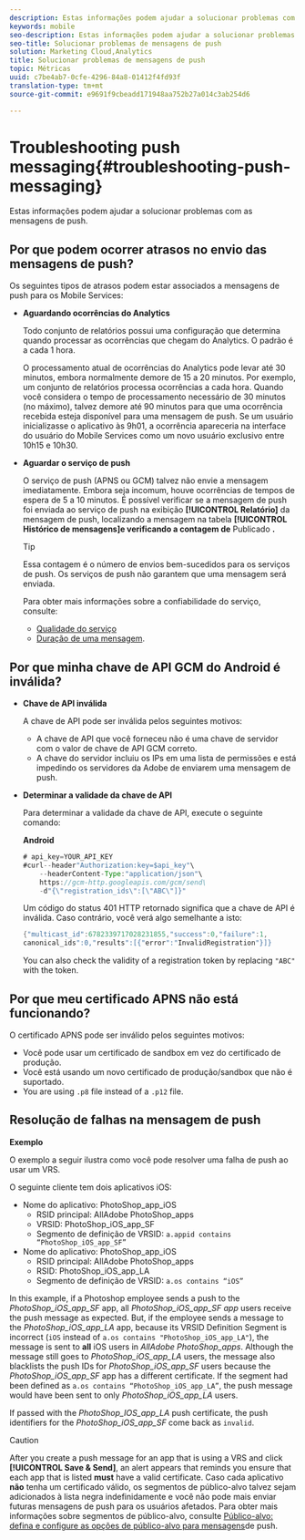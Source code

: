 ```yaml
---
description: Estas informações podem ajudar a solucionar problemas com as mensagens de push.
keywords: mobile
seo-description: Estas informações podem ajudar a solucionar problemas com as mensagens de push.
seo-title: Solucionar problemas de mensagens de push
solution: Marketing Cloud,Analytics
title: Solucionar problemas de mensagens de push
topic: Métricas
uuid: c7be4ab7-0cfe-4296-84a8-01412f4fd93f
translation-type: tm+mt
source-git-commit: e9691f9cbeadd171948aa752b27a014c3ab254d6

---
```



# Troubleshooting push messaging{#troubleshooting-push-messaging}

Estas informações podem ajudar a solucionar problemas com as mensagens de push.

## Por que podem ocorrer atrasos no envio das mensagens de push?

Os seguintes tipos de atrasos podem estar associados a mensagens de push para os Mobile Services:

* **Aguardando ocorrências do Analytics**

   Todo conjunto de relatórios possui uma configuração que determina quando processar as ocorrências que chegam do Analytics. O padrão é a cada 1 hora.

   O processamento atual de ocorrências do Analytics pode levar até 30 minutos, embora normalmente demore de 15 a 20 minutos. Por exemplo, um conjunto de relatórios processa ocorrências a cada hora. Quando você considera o tempo de processamento necessário de 30 minutos (no máximo), talvez demore até 90 minutos para que uma ocorrência recebida esteja disponível para uma mensagem de push. Se um usuário inicializasse o aplicativo às 9h01, a ocorrência apareceria na interface do usuário do Mobile Services como um novo usuário exclusivo entre 10h15 e 10h30.

* **Aguardar o serviço de push**

   O serviço de push (APNS ou GCM) talvez não envie a mensagem imediatamente. Embora seja incomum, houve ocorrências de tempos de espera de 5 a 10 minutos. É possível verificar se a mensagem de push foi enviada ao serviço de push na exibição **[!UICONTROL Relatório]** da mensagem de push, localizando a mensagem na tabela **[!UICONTROL Histórico de mensagens]e verificando a contagem de** Publicado **.**

   >[!TIP]
   >
   >Essa contagem é o número de envios bem-sucedidos para os serviços de push. Os serviços de push não garantem que uma mensagem será enviada.

   Para obter mais informações sobre a confiabilidade do serviço, consulte:

   * [Qualidade do serviço](https://developer.apple.com/library/content/documentation/NetworkingInternet/Conceptual/RemoteNotificationsPG/APNSOverview.html#//apple_ref/doc/uid/TP40008194-CH8-SW5l)
   * [Duração de uma mensagem](https://developers.google.com/cloud-messaging/concept-options#lifetime).

## Por que minha chave de API GCM do Android é inválida?

* **Chave de API inválida**

   A chave de API pode ser inválida pelos seguintes motivos:

   * A chave de API que você forneceu não é uma chave de servidor com o valor de chave de API GCM correto.
   * A chave do servidor incluiu os IPs em uma lista de permissões e está impedindo os servidores da Adobe de enviarem uma mensagem de push.

* **Determinar a validade da chave de API**

   Para determinar a validade da chave de API, execute o seguinte comando:

   **Android**

   ```java
   # api_key=YOUR_API_KEY
   #curl--header"Authorization:key=$api_key"\
       --headerContent-Type:"application/json"\ 
       https://gcm-http.googleapis.com/gcm/send\
       -d"{\"registration_ids\":[\"ABC\"]}"
   ```

   Um código do status 401 HTTP retornado significa que a chave de API é inválida. Caso contrário, você verá algo semelhante a isto:

   ```java
   {"multicast_id":6782339717028231855,"success":0,"failure":1,
   canonical_ids":0,"results":[{"error":"InvalidRegistration"}]}
   ```

   You can also check the validity of a registration token by replacing `"ABC"` with the token.

## Por que meu certificado APNS não está funcionando?

O certificado APNS pode ser inválido pelos seguintes motivos:

* Você pode usar um certificado de sandbox em vez do certificado de produção.
* Você está usando um novo certificado de produção/sandbox que não é suportado.
* You are using `.p8` file instead of a `.p12` file.

## Resolução de falhas na mensagem de push

**Exemplo**

O exemplo a seguir ilustra como você pode resolver uma falha de push ao usar um VRS.

O seguinte cliente tem dois aplicativos iOS:

* Nome do aplicativo: PhotoShop_app_iOS
   * RSID principal: AllAdobe PhotoShop_apps
   * VRSID: PhotoShop_iOS_app_SF
   * Segmento de definição de VRSID: `a.appid contains “PhotoShop_iOS_app_SF”`
* Nome do aplicativo: PhotoShop_app_iOS
   * RSID principal: AllAdobe PhotoShop_apps
   * RSID: PhotoShop_iOS_app_LA
   * Segmento de definição de VRSID: `a.os contains “iOS”`

In this example, if a Photoshop employee sends a push to the *PhotoShop_iOS_app_SF* app, all *PhotoShop_iOS_app_SF app* users receive the push message as expected. But, if the employee sends a message to the *PhotoShop_iOS_app_LA* app, because its VRSID Definition Segment is incorrect (`iOS` instead of `a.os contains "PhotoShop_iOS_app_LA"`), the message is sent to **all** iOS users in *AllAdobe PhotoShop_apps*. Although the message still goes to *PhotoShop_iOS_app_LA* users, the message also blacklists the push IDs for *PhotoShop_iOS_app_SF* users because the *PhotoShop_iOS_app_SF* app has a different certificate. If the segment had been defined as `a.os contains “PhotoShop_iOS_app_LA”`, the push message would have been sent to only *PhotoShop_iOS_app_LA* users.

If passed with the *PhotoShop_IOS_app_LA* push certificate, the push identifiers for the *PhotoShop_iOS_app_SF* come back as `invalid`.

>[!CAUTION]
>
>After you create a push message for an app that is using a VRS and click **[!UICONTROL Save &amp; Send]**, an alert appears that reminds you ensure that each app that is listed **must** have a valid certificate. Caso cada aplicativo **não** tenha um certificado válido, os segmentos de público-alvo talvez sejam adicionados à lista negra indefinidamente e você não pode mais enviar futuras mensagens de push para os usuários afetados. Para obter mais informações sobre segmentos de público-alvo, consulte [Público-alvo: defina e configure as opções de público-alvo para mensagens](/help/using/in-app-messaging/t-create-push-message/c-audience-push-message.md)de push.
